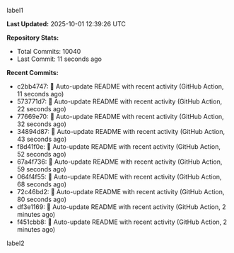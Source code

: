 
label1 
<!-- ACTIVITY_START -->
**Last Updated:** 2025-10-01 12:39:26 UTC

**Repository Stats:**
- Total Commits: 10040
- Last Commit: 11 seconds ago

**Recent Commits:**
- c2bb4747: 🤖 Auto-update README with recent activity (GitHub Action, 11 seconds ago)
- 573771d7: 🤖 Auto-update README with recent activity (GitHub Action, 22 seconds ago)
- 77669e70: 🤖 Auto-update README with recent activity (GitHub Action, 32 seconds ago)
- 34894d87: 🤖 Auto-update README with recent activity (GitHub Action, 43 seconds ago)
- f8d41f0e: 🤖 Auto-update README with recent activity (GitHub Action, 52 seconds ago)
- 67a4f736: 🤖 Auto-update README with recent activity (GitHub Action, 59 seconds ago)
- 064f4f55: 🤖 Auto-update README with recent activity (GitHub Action, 68 seconds ago)
- 72c46bd2: 🤖 Auto-update README with recent activity (GitHub Action, 80 seconds ago)
- df3e1169: 🤖 Auto-update README with recent activity (GitHub Action, 2 minutes ago)
- f451cbb8: 🤖 Auto-update README with recent activity (GitHub Action, 2 minutes ago)
<!-- ACTIVITY_END -->

label2
